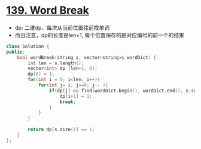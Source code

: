 # [139. Word Break](https://leetcode.com/problems/word-break/?tab=Description)
* dp: 二维dp，每次从当前位置往前找单词
* 而且注意，dp的长度是len+1, 每个位置保存的是对应编号的前一个的结果

```C++
class Solution {
public:
    bool wordBreak(string s, vector<string>& wordDict) {
        int len = s.length();
        vector<int> dp (len+1, 0);
        dp[0] = 1;
        for(int i = 0; i<len; i++){
            for(int j= i; j>=0; j-- ){
                if(dp[j] && find(wordDict.begin(), wordDict.end(), s.substr(j, i-j+1)) != wordDict.end()){
                    dp[i+1] = 1;
                    break;
                }
            }
        }
        
        return dp[s.size()] == 1;
    }
};
```
